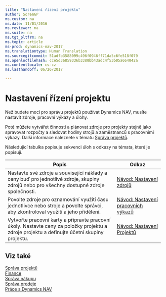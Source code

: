 ```yaml
---
title: "Nastavení řízení projektu"
author: SorenGP
ms.custom: na
ms.date: 11/01/2016
ms.reviewer: na
ms.suite: na
ms.tgt_pltfrm: na
ms.topic: article
ms-prod: dynamics-nav-2017
ms.translationtype: Human Translation
ms.sourcegitcommit: 51adfb3588099c496f0946ff71da5c6fe518f070
ms.openlocfilehash: cce5d36859336b3380bb43adc4f53b05a664042a
ms.contentlocale: cs-cz
ms.lasthandoff: 06/26/2017

---
```


# <a name="set-up-project-management"></a>Nastavení řízení projektu
Než budete moci pro správu projektů používat Dynamics NAV, musíte nastavit zdroje, pracovní výkazy a úlohy.

Poté můžete vytvářet činnosti a plánovat zdroje pro projekty stejně jako spravovat rozpočty a sledovat hodiny strojů a zaměstnanců s pracovními výkazy. Další informace naleznete v tématu [Správa projektů](projects-manage-projects.md).  

Následující tabulka popisuje sekvenci úloh s odkazy na témata, které je popisují.

|Popis |Odkaz |
|---|----|
|Nastavte své zdroje a související náklady a ceny buď pro jednotlivé zdroje, skupiny zdrojů nebo pro všechny dostupné zdroje společnosti.|[Návod: Nastavení zdrojů](projects-how-setup-resources.md)|
|Povolte zdroje pro oznamování využití času jednotlivce nebo stroje a povolte správci, aby zkontroloval využití a jeho přidělení.|[Návod: Nastavení pracovních výkazů](projects-how-setup-time-sheets.md)
|Vytvořte pracovní karty a připravte pracovní úkoly. Nastavte ceny za položky projektu a zdroje projektu a definujte účetní skupiny projektu.|[Návod: Nastavení Projektů](projects-how-setup-jobs.md)|

## <a name="see-also"></a>Viz také
[Správa projektů](projects-manage-projects.md)  
[Finance](finance-setup.md)  
[Správa nákupu](purchasing-manage-purchasing.md)         
[Správa prodeje](sales-manage-sales.md)     
[Práce s Dynamics NAV](ui-work-product.md)  

